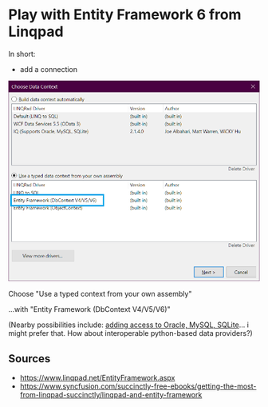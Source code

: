 ﻿# Play with Entity Framework 6 from Linqpad

In short:

- add a connection

![choose connection](choose_connection.png)

Choose "Use a typed context from your own assembly"

...with "Entity Framework (DbContext V4/V5/V6)"

(Nearby possibilities include: [adding access to Oracle, MySQL, SQLite](connect_to_oracle.md)... i might prefer that. How about interoperable python-based data providers?)

## Sources

- https://www.linqpad.net/EntityFramework.aspx
- https://www.syncfusion.com/succinctly-free-ebooks/getting-the-most-from-linqpad-succinctly/linqpad-and-entity-framework
